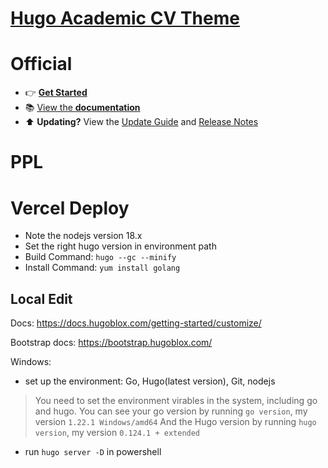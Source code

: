 # [Hugo Academic CV Theme](https://github.com/HugoBlox/theme-academic-cv)

# Official

- 👉 [**Get Started**](https://hugoblox.com/templates/)
- 📚 [View the **documentation**](https://docs.hugoblox.com/)
- ⬆️ **Updating?** View the [Update Guide](https://docs.hugoblox.com/) and [Release Notes](https://github.com/HugoBlox/hugo-blox-builder/releases)

# PPL

# Vercel Deploy

- Note the nodejs version 18.x
- Set the right hugo version in environment path
- Build Command: `hugo --gc --minify`
- Install Command: `yum install golang`

## Local Edit

Docs: https://docs.hugoblox.com/getting-started/customize/

Bootstrap docs: https://bootstrap.hugoblox.com/

Windows:

- set up the environment: Go, Hugo(latest version), Git, nodejs

> You need to set the environment virables in the system, including go and hugo.
> You can see your go version by running `go version`, my version `1.22.1 Windows/amd64`
> And the Hugo version by running `hugo version`, my version `0.124.1 + extended`

- run `hugo server -D` in powershell

